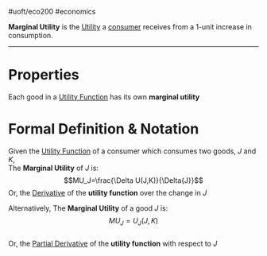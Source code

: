 #uoft/eco200 #economics 

**Marginal Utility** is the [Utility](Utility.md) a [consumer](consumer) receives from a 1-unit increase in consumption.

---
# Properties
Each good in a [Utility Function](Utility%20Function.md) has its own **marginal utility**
# Formal Definition & Notation
Given the [Utility Function](Utility%20Function.md) of a consumer which consumes two goods, $J$ and $K$,  
The **Marginal Utility** of $J$ is:  
$$MU_J=\frac{\Delta U(J,K)}{\Delta{J}}$$Or, the [Derivative](Derivative.md) of the **utility function** over the change in $J$

Alternatively, The **Marginal Utility** of a good $J$ is: $$MU_{J}=U_{J}(J,K)$$  
Or, the [Partial Derivative](Partial%20Derivative.md) of the **utility function** with respect to $J$


